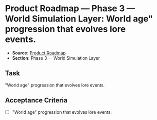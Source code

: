 # Product Roadmap — Phase 3 — World Simulation Layer: World age" progression that evolves lore events.

- **Source:** [Product Roadmap](docs/product-roadmap.md)
- **Section:** Phase 3 — World Simulation Layer

## Task
"World age" progression that evolves lore events.

## Acceptance Criteria
- [ ] "World age" progression that evolves lore events.
